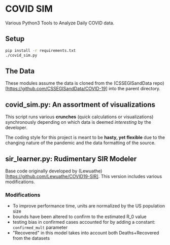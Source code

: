 # COVID SIM
Various Python3 Tools to Analyze Daily COVID data.

## Setup
```bash
pip install -r requirements.txt
./covid_sim.py
```

## The Data
These modules assume the data is cloned from the (CSSEGISandData repo)[https://github.com/CSSEGISandData/COVID-19] into the parent directory.

## covid_sim.py: An assortment of visualizations

This script runs various **crunches** (quick calculations or visualizations) synchronously depending on which data is deemed *interesting* by the developer.

The coding style for this project is meant to be **hasty, yet flexible** due to the changing nature of the pandemic and the data formatting of the source.

## sir_learner.py: Rudimentary SIR Modeler
Base code originally developed by (Lewuathe)[https://github.com/Lewuathe/COVID19-SIR]. This version includes various modifications. 

### Modifications
- To improve performance time, units are normalized by the US population size
- bounds have been altered to confirm to the estimated R_0 value
- testing bias in confirmed cases accounted for by adding a constant: ```confirmed_mult``` parameter
- "Recovered" in this model takes into account both Deaths+Recovered from the datasets

